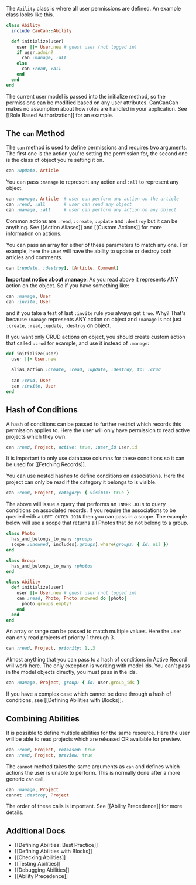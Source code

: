 The `Ability` class is where all user permissions are defined. An example class looks like this.

```ruby
class Ability
  include CanCan::Ability

  def initialize(user)
    user ||= User.new # guest user (not logged in)
    if user.admin?
      can :manage, :all
    else
      can :read, :all
    end
  end
end
```

The current user model is passed into the initialize method, so the permissions can be modified based on any user attributes. CanCanCan makes no assumption about how roles are handled in your application. See [[Role Based Authorization]] for an example.

## The `can` Method

The `can` method is used to define permissions and requires two arguments. The first one is the action you're setting the permission for, the second one is the class of object you're setting it on.

```ruby
can :update, Article
```

You can pass `:manage` to represent any action and `:all` to represent any object.

```ruby
can :manage, Article  # user can perform any action on the article
can :read, :all       # user can read any object
can :manage, :all     # user can perform any action on any object
```

Common actions are `:read`, `:create`, `:update` and `:destroy` but it can be anything. See [[Action Aliases]] and [[Custom Actions]] for more information on actions.

You can pass an array for either of these parameters to match any one. For example, here the user will have the ability to update or destroy both articles and comments.

```ruby
can [:update, :destroy], [Article, Comment]
```


**Important notice about :manage**. As you read above it represents ANY action on the object. So if you have something like:

```ruby
can :manage, User
can :invite, User
```

and if you take a test of last `:invite` rule you always get `true`. Why? That's because `:manage` represents ANY action on object and `:manage` is not just `:create`, `:read`, `:update`, `:destroy` on object.

If you want only CRUD actions on object, you should create custom action that called `:crud` for example, and use it instead of `:manage`:

```ruby
def initialize(user)
  user ||= User.new

  alias_action :create, :read, :update, :destroy, to: :crud
 
  can :crud, User
  can :invite, User
end
```

## Hash of Conditions

A hash of conditions can be passed to further restrict which records this permission applies to. Here the user will only have permission to read active projects which they own.

```ruby
can :read, Project, active: true, :user_id user.id
```

It is important to only use database columns for these conditions so it can be used for [[Fetching Records]].

You can use nested hashes to define conditions on associations. Here the project can only be read if the category it belongs to is visible.

```ruby
can :read, Project, category: { visible: true }
```

The above will issue a query that performs an `INNER JOIN` to query conditions on associated records. If you require the associations to be queried with a `LEFT OUTER JOIN` then you can pass in a scope. The example below will use a scope that returns all Photos that do not belong to a group.

```ruby 
class Photo
  has_and_belongs_to_many :groups
  scope :unowned, includes(:groups).where(groups: { id: nil })
end

class Group
  has_and_belongs_to_many :photos
end

class Ability
  def initialize(user)
    user ||= User.new # guest user (not logged in)
    can :read, Photo, Photo.unowned do |photo|
      photo.groups.empty?
    end
  end
end
```

An array or range can be passed to match multiple values. Here the user can only read projects of priority 1 through 3.

```ruby
can :read, Project, priority: 1..3
```

Almost anything that you can pass to a hash of conditions in Active Record will work here. The only exception is working with model ids. You can't pass in the model objects directly, you must pass in the ids.

```ruby
can :manage, Project, group: { id: user.group_ids }
```

If you have a complex case which cannot be done through a hash of conditions, see [[Defining Abilities with Blocks]].

## Combining Abilities

It is possible to define multiple abilities for the same resource. Here the user will be able to read projects which are released OR available for preview.

```ruby
can :read, Project, released: true
can :read, Project, preview: true
```

The `cannot` method takes the same arguments as `can` and defines which actions the user is unable to perform. This is normally done after a more generic `can` call.

```ruby
can :manage, Project
cannot :destroy, Project
```

The order of these calls is important. See [[Ability Precedence]] for more details.

## Additional Docs

* [[Defining Abilities: Best Practice]]
* [[Defining Abilities with Blocks]]
* [[Checking Abilities]]
* [[Testing Abilities]]
* [[Debugging Abilities]]
* [[Ability Precedence]]